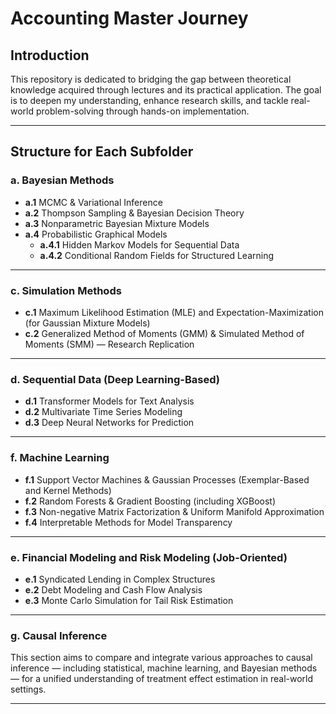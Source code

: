 # Accounting Master Journey

## Introduction

This repository is dedicated to bridging the gap between theoretical knowledge acquired through lectures and its practical application. The goal is to deepen my understanding, enhance research skills, and tackle real-world problem-solving through hands-on implementation.

---

## Structure for Each Subfolder

### a. Bayesian Methods
- **a.1** MCMC & Variational Inference  
- **a.2** Thompson Sampling & Bayesian Decision Theory  
- **a.3** Nonparametric Bayesian Mixture Models  
- **a.4** Probabilistic Graphical Models  
  - **a.4.1** Hidden Markov Models for Sequential Data  
  - **a.4.2** Conditional Random Fields for Structured Learning  

---

### c. Simulation Methods
- **c.1** Maximum Likelihood Estimation (MLE) and Expectation-Maximization (for Gaussian Mixture Models)  
- **c.2** Generalized Method of Moments (GMM) & Simulated Method of Moments (SMM) — Research Replication  

---

### d. Sequential Data (Deep Learning-Based)
- **d.1** Transformer Models for Text Analysis  
- **d.2** Multivariate Time Series Modeling  
- **d.3** Deep Neural Networks for Prediction  

---

### f. Machine Learning
- **f.1** Support Vector Machines & Gaussian Processes (Exemplar-Based and Kernel Methods)  
- **f.2** Random Forests & Gradient Boosting (including XGBoost)  
- **f.3** Non-negative Matrix Factorization & Uniform Manifold Approximation  
- **f.4** Interpretable Methods for Model Transparency  

---

### e. Financial Modeling and Risk Modeling (Job-Oriented)
- **e.1** Syndicated Lending in Complex Structures  
- **e.2** Debt Modeling and Cash Flow Analysis  
- **e.3** Monte Carlo Simulation for Tail Risk Estimation  

---

### g. Causal Inference
This section aims to compare and integrate various approaches to causal inference — including statistical, machine learning, and Bayesian methods — for a unified understanding of treatment effect estimation in real-world settings.

---
